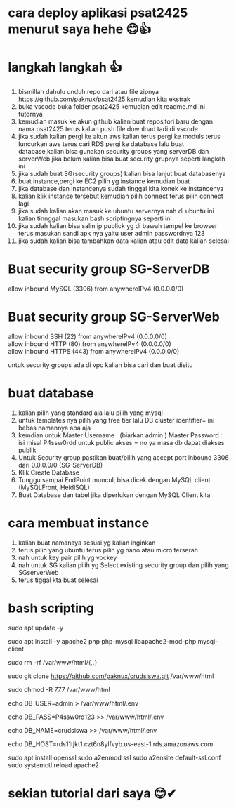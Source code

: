 # cara deploy aplikasi psat2425 menurut saya hehe 😊👍
# langkah langkah 👍

1. bismillah dahulu unduh repo dari atau file zipnya https://github.com/paknux/psat2425 kemudian kita ekstrak
2. buka vscode buka folder psat2425 kemudian edit readme.md ini tutornya
3. kemudian masuk ke akun github kalian buat repositori baru dengan nama psat2425 terus kalian push file download tadi di vscode
4. jika sudah kalian pergi ke akun aws kalian terus pergi ke moduls terus luncurkan aws terus cari RDS pergi ke database lalu buat database,kalian bisa gunakan security groups yang serverDB dan serverWeb jika belum kalian bisa buat security grupnya seperti langkah ini
5. jika sudah buat SG(security groups) kalian bisa lanjut buat databasenya
6. buat instance,pergi ke EC2 pilih yg instance kemudian buat
7. jika database dan instancenya sudah tinggal kita konek ke instancenya
8. kalian klik instance tersebut kemudian pilih connect terus pilih connect lagi
9. jika sudah kalian akan masuk ke ubuntu servernya nah di ubuntu ini kalian tinnggal masukan bash scriptingnya seperti ini
10. jika sudah kalian bisa salin ip publick yg di bawah tempel ke browser terus masukan sandi apk nya yaitu user admin passwordnya 123
11. jika sudah kalian bisa tambahkan data kalian atau edit data kalian selesai

# Buat security group SG-ServerDB
 allow inbound MySQL (3306) from anywhereIPv4 (0.0.0.0/0)

# Buat security group SG-ServerWeb
 allow inbound SSH (22) from anywhereIPv4 (0.0.0.0/0)  
 allow inbound HTTP (80) from anywhereIPv4 (0.0.0.0/0)  
 allow inbound HTTPS (443) from anywhereIPv4 (0.0.0.0/0)

 untuk security groups ada di vpc kalian bisa cari dan buat disitu

 # buat database
   1. kalian pilih yang standard aja lalu pilih yang mysql
   2. untuk templates nya pilih yang free tier lalu DB cluster identifier= ini bebas namannya apa aja
   3. kemdian untuk Master Username : (biarkan admin ) Master Password : isi misal P4ssw0rdd untuk public akses = no ya masa db dapat diakses publik
   4. Untuk Security group pastikan buat/pilih yang accept port inbound 3306 dari 0.0.0.0/0 (SG-ServerDB)
   5. Klik Create Database
   6. Tunggu sampai EndPoint muncul, bisa dicek dengan MySQL client (MySQLFront, HeidiSQL)
   7. Buat Database dan tabel jika diperlukan dengan MySQL Client kita

   
 # cara membuat instance
   1. kalian buat namanaya sesuai yg kalian inginkan
   2. terus pilih yang ubuntu terus pilih yg nano atau micro terserah
   3. nah untuk key pair pilih yg vockey
   4. nah untuk SG kalian pilih yg Select existing security group dan pilih yang SGserverWeb
   5. terus tiggal kta buat selesai

# bash scripting

sudo apt update -y

sudo apt install -y apache2 php php-mysql libapache2-mod-php mysql-client

sudo rm -rf /var/www/html/{_,._}

sudo git clone https://github.com/paknux/crudsiswa.git /var/www/html <!-- >> nah ini githubnya ganti punya kita yang sudah kita push ya -->

sudo chmod -R 777 /var/www/html

echo DB_USER=admin > /var/www/html/.env <!-- >> biarkan admin -->

echo DB_PASS=P4ssw0rd123 >> /var/www/html/.env <!-- >> ini kita masukan passwordseperti di database -->

echo DB_NAME=crudsiswa >> /var/www/html/.env <!-- >> ini nama database kalian -->

echo DB_HOST=rds11tjkt1.czt6n8ylfvyb.us-east-1.rds.amazonaws.com <!-- >> /var/www/html/.env >> nah in endpoint database kalian -->

sudo apt install openssl
sudo a2enmod ssl
sudo a2ensite default-ssl.conf
sudo systemctl reload apache2

# sekian tutorial dari saya 😊✔
